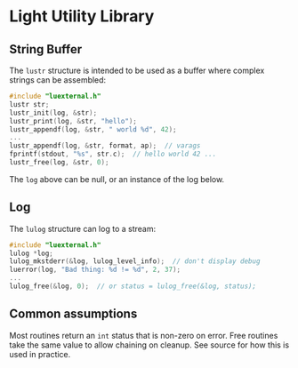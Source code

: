 
# Light Utility Library

## String Buffer

The `lustr` structure is intended to be used as a buffer where complex
strings can be assembled:

```c
#include "luexternal.h"
lustr str;
lustr_init(log, &str);
lustr_print(log, &str, "hello");
lustr_appendf(log, &str, " world %d", 42);
...
lustr_appendf(log, &str, format, ap);  // varags
fprintf(stdout, "%s", str.c);  // hello world 42 ...
lustr_free(log, &str, 0); 
```

The `log` above can be null, or an instance of the log below.

## Log

The `lulog` structure can log to a stream:

```c
#include "luexternal.h"
lulog *log;
lulog_mkstderr(&log, lulog_level_info);  // don't display debug
luerror(log, "Bad thing: %d != %d", 2, 37);
...
lulog_free(&log, 0);  // or status = lulog_free(&log, status);
```

## Common assumptions

Most routines return an `int` status that is non-zero on error.  Free
routines take the same value to allow chaining on cleanup.  See source
for how this is used in practice.
